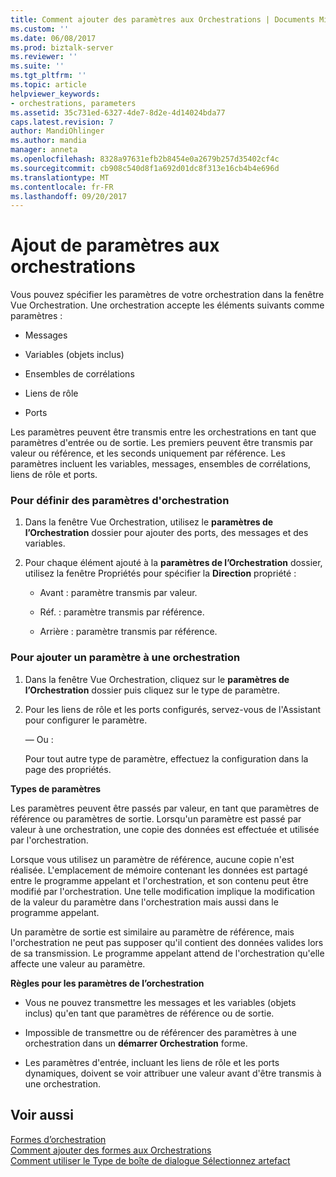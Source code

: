 ```yaml
---
title: Comment ajouter des paramètres aux Orchestrations | Documents Microsoft
ms.custom: ''
ms.date: 06/08/2017
ms.prod: biztalk-server
ms.reviewer: ''
ms.suite: ''
ms.tgt_pltfrm: ''
ms.topic: article
helpviewer_keywords:
- orchestrations, parameters
ms.assetid: 35c731ed-6327-4de7-8d2e-4d14024bda77
caps.latest.revision: 7
author: MandiOhlinger
ms.author: mandia
manager: anneta
ms.openlocfilehash: 8328a97631efb2b8454e0a2679b257d35402cf4c
ms.sourcegitcommit: cb908c540d8f1a692d01dc8f313e16cb4b4e696d
ms.translationtype: MT
ms.contentlocale: fr-FR
ms.lasthandoff: 09/20/2017
---
```

# <a name="how-to-add-parameters-to-orchestrations"></a>Ajout de paramètres aux orchestrations
Vous pouvez spécifier les paramètres de votre orchestration dans la fenêtre Vue Orchestration. Une orchestration accepte les éléments suivants comme paramètres :  
  
-   Messages  
  
-   Variables (objets inclus)  
  
-   Ensembles de corrélations  
  
-   Liens de rôle  
  
-   Ports  
  
 Les paramètres peuvent être transmis entre les orchestrations en tant que paramètres d'entrée ou de sortie. Les premiers peuvent être transmis par valeur ou référence, et les seconds uniquement par référence. Les paramètres incluent les variables, messages, ensembles de corrélations, liens de rôle et ports.  
  
### <a name="to-set-orchestration-parameters"></a>Pour définir des paramètres d'orchestration  
  
1.  Dans la fenêtre Vue Orchestration, utilisez le **paramètres de l’Orchestration** dossier pour ajouter des ports, des messages et des variables.  
  
2.  Pour chaque élément ajouté à la **paramètres de l’Orchestration** dossier, utilisez la fenêtre Propriétés pour spécifier la **Direction** propriété :  
  
    -   Avant : paramètre transmis par valeur.  
  
    -   Réf. : paramètre transmis par référence.  
  
    -   Arrière : paramètre transmis par référence.  
  
### <a name="to-add-a-parameter-to-an-orchestration"></a>Pour ajouter un paramètre à une orchestration  
  
1.  Dans la fenêtre Vue Orchestration, cliquez sur le **paramètres de l’Orchestration** dossier puis cliquez sur le type de paramètre.  
  
2.  Pour les liens de rôle et les ports configurés, servez-vous de l'Assistant pour configurer le paramètre.  
  
     — Ou :  
  
     Pour tout autre type de paramètre, effectuez la configuration dans la page des propriétés.  
  
 **Types de paramètres**  
  
 Les paramètres peuvent être passés par valeur, en tant que paramètres de référence ou paramètres de sortie. Lorsqu'un paramètre est passé par valeur à une orchestration, une copie des données est effectuée et utilisée par l'orchestration.  
  
 Lorsque vous utilisez un paramètre de référence, aucune copie n'est réalisée. L'emplacement de mémoire contenant les données est partagé entre le programme appelant et l'orchestration, et son contenu peut être modifié par l'orchestration. Une telle modification implique la modification de la valeur du paramètre dans l'orchestration mais aussi dans le programme appelant.  
  
 Un paramètre de sortie est similaire au paramètre de référence, mais l'orchestration ne peut pas supposer qu'il contient des données valides lors de sa transmission. Le programme appelant attend de l'orchestration qu'elle affecte une valeur au paramètre.  
  
 **Règles pour les paramètres de l’orchestration**  
  
-   Vous ne pouvez transmettre les messages et les variables (objets inclus) qu'en tant que paramètres de référence ou de sortie.  
  
-   Impossible de transmettre ou de référencer des paramètres à une orchestration dans un **démarrer Orchestration** forme.  
  
-   Les paramètres d'entrée, incluant les liens de rôle et les ports dynamiques, doivent se voir attribuer une valeur avant d'être transmis à une orchestration.  
  
## <a name="see-also"></a>Voir aussi  
 [Formes d’orchestration](../core/orchestration-shapes.md)   
 [Comment ajouter des formes aux Orchestrations](../core/how-to-add-shapes-to-orchestrations.md)   
 [Comment utiliser le Type de boîte de dialogue Sélectionnez artefact](../core/how-to-use-the-select-artifact-type-dialog-box.md)